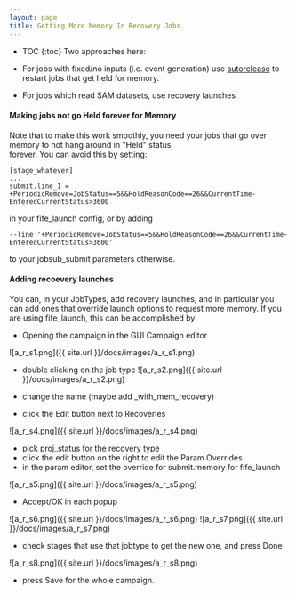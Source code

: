 ```yaml
---
layout: page
title: Getting More Memory In Recovery Jobs
---
```

* TOC
{:toc}
Two approaches here:

* For jobs with fixed/no inputs (i.e. event generation) use [autorelease](https://cdcvs.fnal.gov/redmine/projects/fife_utils/wiki/Using_autorelease_for_more_memory) to restart jobs that get held for memory.
* For jobs which read SAM datasets, use recovery launches


#### Making jobs not go Held forever for Memory

Note that to make this work smoothly, you need your jobs that go over memory to not hang around in "Held" status  
forever. You can avoid this by setting:

    [stage_whatever]
    ...
    submit.line_1 = +PeriodicRemove=JobStatus==5&&HoldReasonCode==26&&CurrentTime-EnteredCurrentStatus>3600


in your fife_launch config, or by adding

    --line '+PeriodicRemove=JobStatus==5&&HoldReasonCode==26&&CurrentTime-EnteredCurrentStatus>3600'


to your jobsub_submit parameters otherwise.


#### Adding recoevery launches

You can, in your JobTypes, add recovery launches, and in particular you can add ones that override launch options to request more memory. If you are using fife_launch, this can be accomplished by

* Opening the campaign in the GUI Campaign editor

![a_r_s1.png]({{ site.url }}/docs/images/a_r_s1.png)

* double clicking on the job type
![a_r_s2.png]({{ site.url }}/docs/images/a_r_s2.png)

* change the name (maybe add _with_mem_recovery)
* click the Edit button next to Recoveries

![a_r_s4.png]({{ site.url }}/docs/images/a_r_s4.png)

* pick proj_status for the recovery type
* click the edit button on the right to edit the Param Overrides
* in the param editor, set the override for submit.memory for fife_launch

![a_r_s5.png]({{ site.url }}/docs/images/a_r_s5.png)

* Accept/OK in each popup

![a_r_s6.png]({{ site.url }}/docs/images/a_r_s6.png)
![a_r_s7.png]({{ site.url }}/docs/images/a_r_s7.png)

* check stages that use that jobtype to get the new one, and press Done

![a_r_s8.png]({{ site.url }}/docs/images/a_r_s8.png)

* press Save for the whole campaign.
